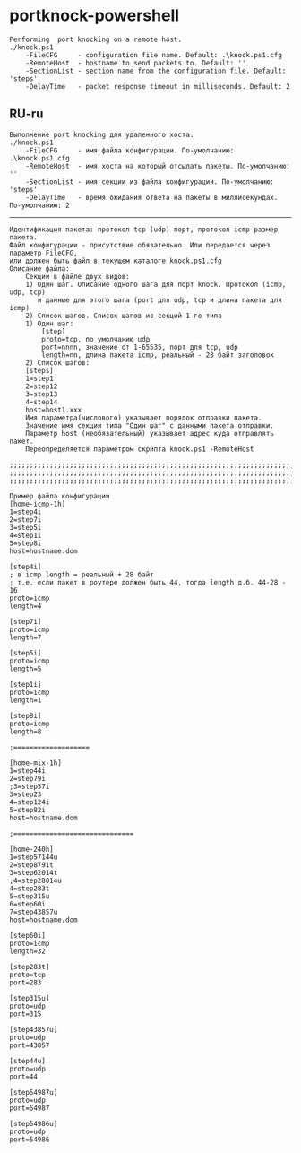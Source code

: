 # portknock-powershell
    Performing  port knocking on a remote host.
    ./knock.ps1    
        -FileCFG     - configuration file name. Default: .\knock.ps1.cfg
        -RemoteHost  - hostname to send packets to. Default: ''
        -SectionList - section name from the configuration file. Default: 'steps'
        -DelayTime   - packet response timeout in milliseconds. Default: 2 

## RU-ru

    Выполнение port knocking для удаленного хоста.
    ./knock.ps1    
        -FileCFG     - имя файла конфигурации. По-умолчанию: .\knock.ps1.cfg
        -RemoteHost  - имя хоста на который отсылать пакеты. По-умолчанию: ''
        -SectionList - имя секции из файла конфигурации. По-умолчанию: 'steps'
        -DelayTime   - время ожидания ответа на пакеты в миллисекундах. По-умолчанию: 2 
---
	Идентификация пакета: протокол tcp (udp) порт, протокол icmp размер пакета.
	Файл конфигурации - присутствие обязательно. Или передается через параметр FileCFG,
	или должен быть файл в текущем каталоге knock.ps1.cfg
	Описание файла:
		Секции в файле двух видов:
	 	1) Один шаг. Описание одного шага для порт knock. Протокол (icmp, udp, tcp)
		   и данные для этого шага (port для udp, tcp и длина пакета для icmp)
		2) Список шагов. Список шагов из секций 1-го типа
		1) Один шаг:
			[step]
			proto=tcp, по умолчанию udp
			port=nnnn, значение от 1-65535, порт для tcp, udp 
			length=nn, длина пакета icmp, реальный - 28 байт заголовок
		2) Список шагов:
		[steps]
		1=step1
		2=step12
		3=step13
		4=step14
		host=host1.xxx
		Имя параметра(числового) указывает порядок отправки пакета.
		Значение имя секции типа "Один шаг" с данными пакета отправки.
		Параметр host (необязательный) указывает адрес куда отправлять пакет.
		Переопределяется параметром скрипта knock.ps1 -RemoteHost
		
	;;;;;;;;;;;;;;;;;;;;;;;;;;;;;;;;;;;;;;;;;;;;;;;;;;;;;;;;;;;;;;;;;;;;;;;;;;;;;;;;;		
	;;;;;;;;;;;;;;;;;;;;;;;;;;;;;;;;;;;;;;;;;;;;;;;;;;;;;;;;;;;;;;;;;;;;;;;;;;;;;;;;;		
	;;;;;;;;;;;;;;;;;;;;;;;;;;;;;;;;;;;;;;;;;;;;;;;;;;;;;;;;;;;;;;;;;;;;;;;;;;;;;;;;;		

	Пример файла конфигурации
	[home-icmp-1h]
	1=step4i
	2=step7i
	3=step5i
	4=step1i
	5=step8i
	host=hostname.dom
	
	[step4i]
	; в icmp length = реальный + 28 байт
	; т.е. если пакет в роутере должен быть 44, тогда length д.б. 44-28 - 16
	proto=icmp
	length=4
	
	[step7i]
	proto=icmp
	length=7
	
	[step5i]
	proto=icmp
	length=5
	
	[step1i]
	proto=icmp
	length=1
	
	[step8i]
	proto=icmp
	length=8
	
	;===================
	
	[home-mix-1h]
	1=step44i
	2=step79i
	;3=step57i
	3=step23
	4=step124i
	5=step82i
	host=hostname.dom
	
	;==============================
	
	[home-240h]
	1=step57144u
	2=step8791t
	3=step62014t
	;4=step28014u
	4=step283t
	5=step315u
	6=step60i
	7=step43857u
	host=hostname.dom
	
	[step60i]
	proto=icmp
	length=32
	
	[step283t]
	proto=tcp
	port=283
	
	[step315u]
	proto=udp
	port=315
	
	[step43857u]
	proto=udp
	port=43857
	
	[step44u]
	proto=udp
	port=44
	
	[step54987u]
	proto=udp
	port=54987
	
	[step54986u]
	proto=udp
	port=54986
